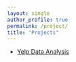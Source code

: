 ```yaml
---
layout: single
author_profile: true
permalink: /project/
title: "Projects"
---
```


- [Yelp Data Analysis](https://david-data-scientist.github.io/yelp)
